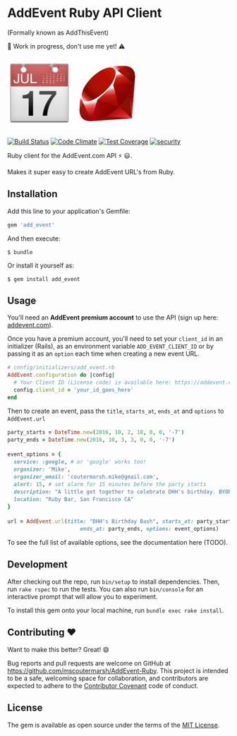 # AddEvent Ruby API Client

(Formally known as AddThisEvent)

:construction: Work in progress, don't use me yet! :warning:

![AddEvent Ruby API Client](https://raw.githubusercontent.com/mscoutermarsh/AddEvent-Ruby/master/addthisevent-ruby.png)

[![Build Status](https://travis-ci.org/mscoutermarsh/AddEvent-Ruby.svg)](https://travis-ci.org/mscoutermarsh/AddEvent-Ruby) [![Code Climate](https://codeclimate.com/github/mscoutermarsh/AddEvent-Ruby/badges/gpa.svg)](https://codeclimate.com/github/mscoutermarsh/AddEvent-Ruby) [![Test Coverage](https://codeclimate.com/github/mscoutermarsh/AddEvent-Ruby/badges/coverage.svg)](https://codeclimate.com/github/mscoutermarsh/AddEvent-Ruby/coverage) [![security](https://hakiri.io/github/mscoutermarsh/AddEvent-Ruby/master.svg)](https://hakiri.io/github/mscoutermarsh/AddEvent-Ruby/master)

Ruby client for the AddEvent.com API :zap: :smiley:.

Makes it super easy to create AddEvent URL's from Ruby.

## Installation

Add this line to your application's Gemfile:

```ruby
gem 'add_event'
```

And then execute:

    $ bundle

Or install it yourself as:

    $ gem install add_event

## Usage

You'll need an **AddEvent premium account** to use the API (sign up here: [addevent.com](https://addevent.com)).

Once you have a premium account, you'll need to set your `client_id` in an initializer (Rails), as an environment variable `ADD_EVENT_CLIENT_ID` or by passing it as an `option` each time when creating a new event URL.
```Ruby
# config/initializers/add_event.rb
AddEvent.configuration do |config|
  # Your Client ID (License code) is available here: https://addevent.com/account/
  config.client_id = 'your_id_goes_here'
end
```

Then to create an event, pass the `title`, `starts_at`, `ends_at` and `options` to `AddEvent.url`

```Ruby
party_starts = DateTime.new(2016, 10, 2, 18, 0, 0, '-7')
party_ends = DateTime.new(2016, 10, 3, 3, 0, 0, '-7')

event_options = {
  service: :google, # or 'google' works too!
  organizer: 'Mike',
  organizer_email: 'coutermarsh.mike@gmail.com',
  alert: 15, # set alarm for 15 minutes before the party starts
  description: "A little get together to celebrate DHH's birthday. BYORG (Bring your own ruby gems)",
  location: "Ruby Bar, San Francisco CA"
}

url = AddEvent.url(title: "DHH's Birthday Bash", starts_at: party_starts,
                       ends_at: party_ends, options: event_options)
```

To see the full list of available options, see the documentation here (TODO).

## Development

After checking out the repo, run `bin/setup` to install dependencies. Then, run `rake rspec` to run the tests. You can also run `bin/console` for an interactive prompt that will allow you to experiment.

To install this gem onto your local machine, run `bundle exec rake install`.

## Contributing :heart:

Want to make this better? Great! :smile:

Bug reports and pull requests are welcome on GitHub at https://github.com/mscoutermarsh/AddEvent-Ruby. This project is intended to be a safe, welcoming space for collaboration, and contributors are expected to adhere to the [Contributor Covenant](http://contributor-covenant.org) code of conduct.


## License

The gem is available as open source under the terms of the [MIT License](http://opensource.org/licenses/MIT).

